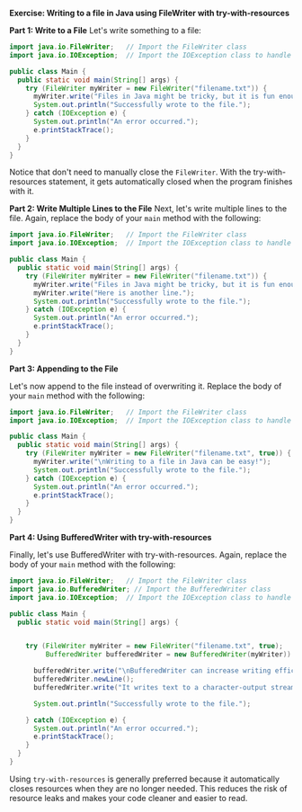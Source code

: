 **Exercise: Writing to a file in Java using FileWriter with try-with-resources**

**Part 1: Write to a File**
Let's write something to a file:

```java
import java.io.FileWriter;   // Import the FileWriter class
import java.io.IOException;  // Import the IOException class to handle errors

public class Main {
  public static void main(String[] args) {
    try (FileWriter myWriter = new FileWriter("filename.txt")) {
      myWriter.write("Files in Java might be tricky, but it is fun enough!");
      System.out.println("Successfully wrote to the file.");
    } catch (IOException e) {
      System.out.println("An error occurred.");
      e.printStackTrace();
    }
  }
}
```

Notice that don't need to manually close the `FileWriter`. With the try-with-resources statement, it gets automatically closed when the program finishes with it.

**Part 2: Write Multiple Lines to the File**
Next, let's write multiple lines to the file. Again, replace the body of your `main` method with the following:

```java
import java.io.FileWriter;   // Import the FileWriter class
import java.io.IOException;  // Import the IOException class to handle errors

public class Main {
  public static void main(String[] args) {
    try (FileWriter myWriter = new FileWriter("filename.txt")) {
      myWriter.write("Files in Java might be tricky, but it is fun enough!\n");
      myWriter.write("Here is another line.");
      System.out.println("Successfully wrote to the file.");
    } catch (IOException e) {
      System.out.println("An error occurred.");
      e.printStackTrace();
    }
  }
}
```

**Part 3: Appending to the File**

Let's now append to the file instead of overwriting it. Replace the body of your `main` method with the following:

```java
import java.io.FileWriter;   // Import the FileWriter class
import java.io.IOException;  // Import the IOException class to handle errors

public class Main {
  public static void main(String[] args) {
    try (FileWriter myWriter = new FileWriter("filename.txt", true)) {
      myWriter.write("\nWriting to a file in Java can be easy!");
      System.out.println("Successfully wrote to the file.");
    } catch (IOException e) {
      System.out.println("An error occurred.");
      e.printStackTrace();
    }
  }
}
```

**Part 4: Using BufferedWriter with try-with-resources**

Finally, let's use BufferedWriter with try-with-resources. Again, replace the body of your `main` method with the following:

```java
import java.io.FileWriter;   // Import the FileWriter class
import java.io.BufferedWriter; // Import the BufferedWriter class
import java.io.IOException;  // Import the IOException class to handle errors

public class Main {
  public static void main(String[] args) {


    try (FileWriter myWriter = new FileWriter("filename.txt", true);
         BufferedWriter bufferedWriter = new BufferedWriter(myWriter)) {

      bufferedWriter.write("\nBufferedWriter can increase writing efficiency!");
      bufferedWriter.newLine();
      bufferedWriter.write("It writes text to a character-output stream, buffering characters to provide efficient writing.");

      System.out.println("Successfully wrote to the file.");

    } catch (IOException e) {
      System.out.println("An error occurred.");
      e.printStackTrace();
    }
  }
}
```

Using `try-with-resources` is generally preferred because it automatically closes resources when they are no longer needed. This reduces the risk of resource leaks and makes your code cleaner and easier to read.
